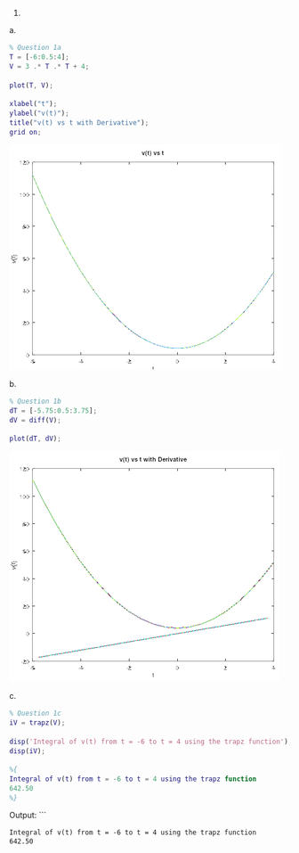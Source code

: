 1. 
a. 
```matlab
% Question 1a
T = [-6:0.5:4];
V = 3 .* T .* T + 4;

plot(T, V);

xlabel("t");
ylabel("v(t)");
title("v(t) vs t with Derivative");
grid on;
```


![](Images/HW03_1.png)

b.
```matlab
% Question 1b
dT = [-5.75:0.5:3.75];
dV = diff(V);

plot(dT, dV);
```

![](Images/HW03_2.png)

c.

```matlab
% Question 1c
iV = trapz(V);

disp('Integral of v(t) from t = -6 to t = 4 using the trapz function');
disp(iV);

%{
Integral of v(t) from t = -6 to t = 4 using the trapz function
642.50
%}
```

Output: ```
```
Integral of v(t) from t = -6 to t = 4 using the trapz function
642.50
````